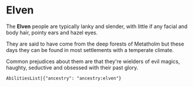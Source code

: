 # Elven

The **Elven** people are typically lanky and slender, with little if any facial and body hair, pointy ears and hazel eyes.

They are said to have come from the deep forests of Metatholm but these days they can be found in most settlements with a temperate climate.

Common prejudices about them are that they're wielders of evil magics, haughty, seductive and obsessed with their past glory.

`AbilitiesList|{"ancestry": "ancestry:elven"}`